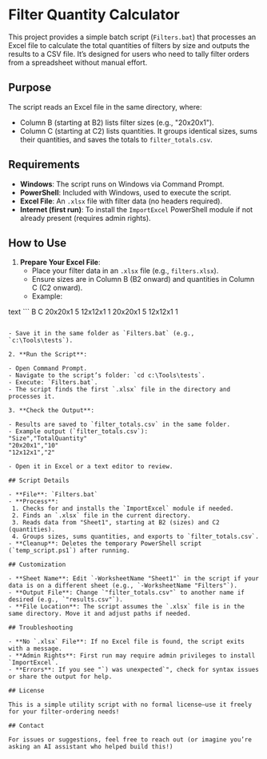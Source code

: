# Filter Quantity Calculator

This project provides a simple batch script (`Filters.bat`) that processes an Excel file to calculate the total quantities of filters by size and outputs the results to a CSV file. It’s designed for users who need to tally filter orders from a spreadsheet without manual effort.

## Purpose

The script reads an Excel file in the same directory, where:
- Column B (starting at B2) lists filter sizes (e.g., "20x20x1").
- Column C (starting at C2) lists quantities.
It groups identical sizes, sums their quantities, and saves the totals to `filter_totals.csv`.

## Requirements

- **Windows**: The script runs on Windows via Command Prompt.
- **PowerShell**: Included with Windows, used to execute the script.
- **Excel File**: An `.xlsx` file with filter data (no headers required).
- **Internet (first run)**: To install the `ImportExcel` PowerShell module if not already present (requires admin rights).

## How to Use

1. **Prepare Your Excel File**:
   - Place your filter data in an `.xlsx` file (e.g., `filters.xlsx`).
   - Ensure sizes are in Column B (B2 onward) and quantities in Column C (C2 onward).
   - Example:

text ```
B      C
20x20x1 5
12x12x1 1
20x20x1 5
12x12x1 1
```

- Save it in the same folder as `Filters.bat` (e.g., `c:\Tools\tests`).

2. **Run the Script**:

- Open Command Prompt.
- Navigate to the script’s folder: `cd c:\Tools\tests`.
- Execute: `Filters.bat`.
- The script finds the first `.xlsx` file in the directory and processes it.

3. **Check the Output**:

- Results are saved to `filter_totals.csv` in the same folder.
- Example output (`filter_totals.csv`):
"Size","TotalQuantity"
"20x20x1","10"
"12x12x1","2"

- Open it in Excel or a text editor to review.

## Script Details

- **File**: `Filters.bat`
- **Process**:
 1. Checks for and installs the `ImportExcel` module if needed.
 2. Finds an `.xlsx` file in the current directory.
 3. Reads data from "Sheet1", starting at B2 (sizes) and C2 (quantities).
 4. Groups sizes, sums quantities, and exports to `filter_totals.csv`.
- **Cleanup**: Deletes the temporary PowerShell script (`temp_script.ps1`) after running.

## Customization

- **Sheet Name**: Edit `-WorksheetName "Sheet1"` in the script if your data is on a different sheet (e.g., `-WorksheetName "Filters"`).
- **Output File**: Change `"filter_totals.csv"` to another name if desired (e.g., `"results.csv"`).
- **File Location**: The script assumes the `.xlsx` file is in the same directory. Move it and adjust paths if needed.

## Troubleshooting

- **No `.xlsx` File**: If no Excel file is found, the script exits with a message.
- **Admin Rights**: First run may require admin privileges to install `ImportExcel`.
- **Errors**: If you see "`) was unexpected`", check for syntax issues or share the output for help.

## License

This is a simple utility script with no formal license—use it freely for your filter-ordering needs!

## Contact

For issues or suggestions, feel free to reach out (or imagine you’re asking an AI assistant who helped build this!)